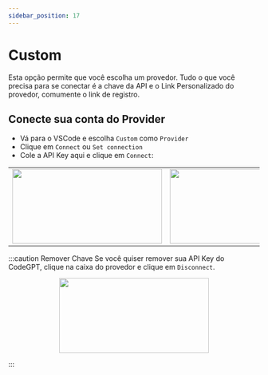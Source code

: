 ```yaml
---
sidebar_position: 17
---
```


# Custom

Esta opção permite que você escolha um provedor. Tudo o que você precisa para se conectar é a chave da API e o Link Personalizado do provedor, comumente o link de registro.

## Conecte sua conta do Provider
- Vá para o VSCode e escolha `Custom` como `Provider`
- Clique em `Connect` ou `Set connection`
- Cole a API Key aqui e clique em `Connect`:

<table>
  <tr>
    <td align="center">
      <img width="300" height="150" src="https://github.com/user-attachments/assets/1aba82cb-407d-415e-9e4a-e2aa87ce1c05" />
    </td>
    <td align="center">
      <img width="300" height="150" src="https://github.com/user-attachments/assets/7bd4716d-59e4-46a4-99f7-c4796030e7cf" />
    </td>
  </tr>
</table>

:::caution Remover Chave
Se você quiser remover sua API Key do CodeGPT, clique na caixa do provedor e clique em `Disconnect`.

<p align="center">
      <img width="300" height="150" src="https://github.com/user-attachments/assets/780f7909-9688-49a8-95ca-b33a23772f6c" />
</p>

:::
